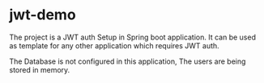 # jwt-demo
The project is a JWT auth Setup in Spring boot application.  It can be used as template for any other application which requires JWT auth.

The Database is not configured in this application, The users are being stored in memory.
